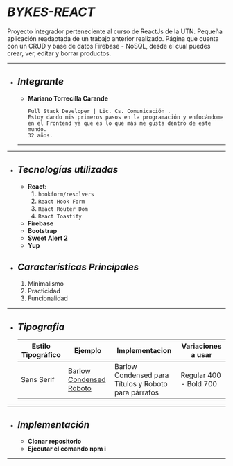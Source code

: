 # ___BYKES-REACT___

Proyecto integrador perteneciente al curso de ReactJs de la UTN. Pequeña aplicación readaptada de un trabajo anterior realizado. Página que cuenta con un CRUD y base de datos Firebase - NoSQL, desde el cual puedes crear, ver, editar y borrar productos. 
___

+ ## ___Integrante___
    
    - __Mariano Torrecilla Carande__

        ```
        Full Stack Developer | Lic. Cs. Comunicación .
        Estoy dando mis primeros pasos en la programación y enfocándome en el Frontend ya que es lo que más me gusta dentro de este mundo.
        32 años.
        
    ___
___



+ ## ___Tecnologías utilizadas___
    - __React:__ 
        1. `hookform/resolvers`
        2. `React Hook Form`
        3. `React Router Dom`
        3. `React Toastify`
    - __Firebase__
    - __Bootstrap__
    - __Sweet Alert 2__
    - __Yup__


+ ## ___Características Principales___
    1. Minimalismo
    2. Practicidad
    3. Funcionalidad
___


+ ## ___Tipografia___
    | Estilo Tipográfico | Ejemplo | Implementacion | Variaciones a usar |
    | ------------- | ------------- | ------------- | ------------- |
    | Sans Serif  | [Barlow Condensed](https://fonts.google.com/specimen/Barlow+Condensed) [Roboto](https://fonts.google.com/specimen/Roboto)  | Barlow Condensed para Títulos y Roboto para párrafos | Regular 400 - Bold 700 |

___

+ ## ___Implementación___
    - __Clonar repositorio__
    - __Ejecutar el comando npm i__

___